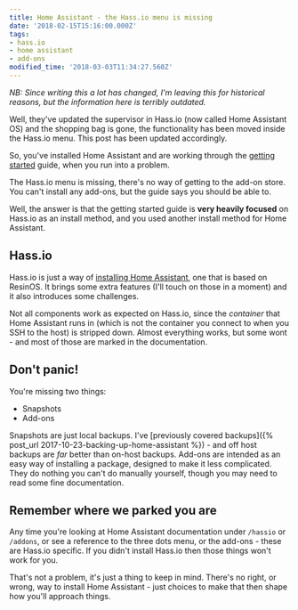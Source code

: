 ```yaml
---
title: Home Assistant - the Hass.io menu is missing
date: '2018-02-15T15:16:00.000Z'
tags:
- hass.io
- home assistant
- add-ons
modified_time: '2018-03-03T11:34:27.560Z'
---
```


_NB: Since writing this a lot has changed, I'm leaving this for historical reasons, but the information here is terribly outdated._

Well, they've updated the supervisor in Hass.io (now called Home Assistant OS) and the shopping bag is gone, the functionality has been moved inside the Hass.io menu. This post has been updated accordingly.

So, you've installed Home Assistant and are working through the [getting started](https://home-assistant.io/getting-started/) guide, when you run into a problem.

The Hass.io menu is missing, there's no way of getting to the add-on store. You can't install any add-ons, but the guide says you should be able to.

Well, the answer is that the getting started guide is **very heavily focused** on Hass.io as an install method, and you used another install method for Home Assistant.

## Hass.io

Hass.io is just a way of [installing Home Assistant](https://home-assistant.io/installation/), one that is based on ResinOS. It brings some extra features (I'll touch on those in a moment) and it also introduces some challenges.

Not all components work as expected on Hass.io, since the _container_ that Home Assistant runs in (which is not the container you connect to when you SSH to the host) is stripped down. Almost everything works, but some wont - and most of those are marked in the documentation.

## Don't panic!

You're missing two things:

* Snapshots
* Add-ons

Snapshots are just local backups. I've [previously covered backups]({% post_url 2017-10-23-backing-up-home-assistant %}) - and off host backups are _far_ better than on-host backups. Add-ons are intended as an easy way of installing a package, designed to make it less complicated. They do nothing you can't do manually yourself, though you may need to read some fine documentation.

## Remember where we parked you are

Any time you're looking at Home Assistant documentation under `/hassio` or `/addons`, or see a reference to the three dots menu, or the add-ons - these are Hass.io specific. If you didn't install Hass.io then those things won't work for you.

That's not a problem, it's just a thing to keep in mind. There's no right, or wrong, way to install Home Assistant - just choices to make that then shape how you'll approach things.

